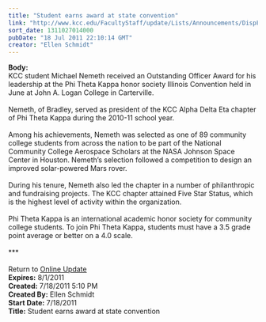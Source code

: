 ```yaml
---
title: "Student earns award at state convention"
link: "http://www.kcc.edu/FacultyStaff/update/Lists/Announcements/DispForm.aspx?ID=381"
sort_date: 1311027014000
pubDate: "18 Jul 2011 22:10:14 GMT"
creator: "Ellen Schmidt"
---
```


<div><b>Body:</b> <div class="ExternalClass50BA4C1D77C24B75AEAA4DBB4745391E">
<div>KCC student Michael Nemeth received an Outstanding Officer Award for his leadership at the Phi Theta Kappa honor society Illinois Convention held in June at John A. Logan College in Carterville.</div>
<div><br />Nemeth, of Bradley, served as president of the KCC Alpha Delta Eta chapter of Phi Theta Kappa during the 2010-11 school year. </div>
<div><br />Among his achievements, Nemeth was selected as one of 89 community college students from across the nation to be part of the National Community College Aerospace Scholars at the NASA Johnson Space Center in Houston. Nemeth’s selection followed a competition to design an improved solar-powered Mars rover.</div>
<div><br />During his tenure, Nemeth also led the chapter in a number of philanthropic and fundraising projects. The KCC chapter attained Five Star Status, which is the highest level of activity within the organization.</div>
<div><br />Phi Theta Kappa is an international academic honor society for community college students. To join Phi Theta Kappa, students must have a 3.5 grade point average or better on a 4.0 scale.</div>
<div> </div>
<div>***</div>
<div> </div>
<div>Return to <a href="/FacultyStaff/update/Pages/dailyupdate.aspx">Online Update</a></div></div></div>
<div><b>Expires:</b> 8/1/2011</div>
<div><b>Created:</b> 7/18/2011 5:10 PM</div>
<div><b>Created By:</b> Ellen Schmidt</div>
<div><b>Start Date:</b> 7/18/2011</div>
<div><b>Title:</b> Student earns award at state convention</div>

